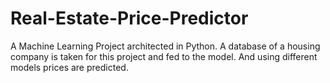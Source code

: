 # Real-Estate-Price-Predictor
A Machine Learning Project architected in Python. A database of a housing company is taken for this project and fed to the model. And using different models prices are predicted.
